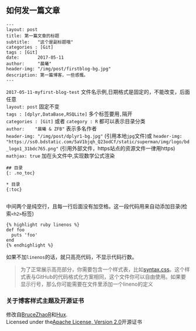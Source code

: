  

## 如何发一篇文章    

```
---  
layout: post  
title: 第一篇文章的标题  
subtitle:   "这个是副标题哦"  
categories : [Git]  
tags : [Git]  
date:       2017-05-11  
author:     "晨曦"  
header-img: "/img/post/firstblog-bg.jpg"  
description: 第一篇博客，一些感慨。  
---  
```
  
`2017-05-11-myfirst-blog-test`  文件名示例,日期格式是固定的，不能改变，后面任意  
`layout: post`  固定不变  
`tags : [dplyr,DataBase,RSQLite]`  多个标签要用`,`隔开  
`categories : [Git]` 或者 `category : R` 都可以表示目录分类  
`author:    "晨曦 & ZFB"`  表示多名作者  
`header-img: "/img/post/dplyr1-bg.jpg"` (引用本地`jpg`文件)或 `header-img: "https://ss0.bdstatic.com/5aV1bjqh_Q23odCf/static/superman/img/logo/bd_logo1_31bdc765.png"` (引用外部文件，https站点的资源文件一律用https)     
`mathjax: true`  加在头文件中,实现数学公式渲染  
  
```
## 目录  
{: .no_toc}  
  
* 目录  
{:toc}  
  
```
中间两个是纯空行，且每一行后面没有加空格。这一段代码用来自动添加目录(检索`<h2>`标签)  

```
{% highlight ruby linenos %}
def foo
  puts 'foo'
end
{% endhighlight %}

```

如果不加`linenos`的话，就只高亮代码，不显示代码行数。  

>为了正常展示高亮部分，你需要包含一个样式表，比如[syntax.css](https://github.com/mojombo/tpw/blob/master/css/syntax.css)。这个样式表与GitHub的代码格式化方案相同，这个文件你可以自由使用。如果要显示行号，那么你可能需要在文件里添加一个lineno的定义


### 关于博客样式主题及开源证书

修改自[BruceZhaoR](https://github.com/BruceZhaoR)和[Hux](https://github.com/Huxpro/huxpro.github.io).    
Licensed under the[Apache License, Version 2.0](/LICENSE)开源证书    
